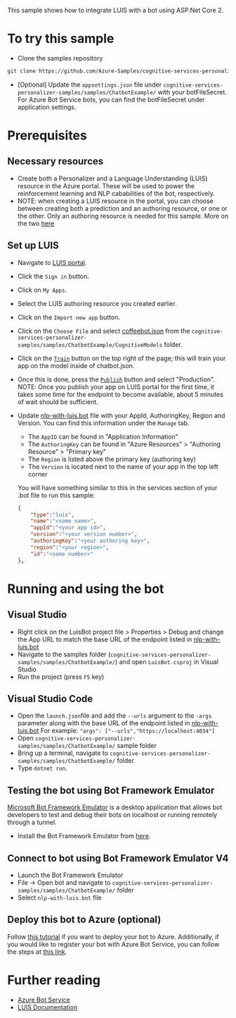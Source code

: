 ﻿﻿This sample shows how to integrate LUIS with a bot using ASP.Net Core 2. 

# To try this sample
- Clone the samples repository
```bash
git clone https://github.com/Azure-Samples/cognitive-services-personalizer-samples.git
```
- [Optional] Update the `appsettings.json` file under `cognitive-services-personalizer-samples/samples/ChatbotExample/` with your botFileSecret.  For Azure Bot Service bots, you can find the botFileSecret under application settings.
# Prerequisites

## Necessary resources
- Create both a Personalizer and a Language Understanding (LUIS) resource in the Azure portal. These will be used to power the reinforcement learning and NLP cababilities of the bot, respectively.
- NOTE: when creating a LUIS resource in the portal, you can choose between creating both a prediction and an authoring resource, or one or the other. Only an authoring resource is needed for this sample. More on the two [here](https://docs.microsoft.com/en-us/azure/cognitive-services/luis/luis-concept-keys#azure-resources-for-luis)
## Set up LUIS
- Navigate to [LUIS portal](https://www.luis.ai).

- Click the `Sign in` button.

- Click on `My Apps`.

- Select the LUIS authoring resource you created earlier.

- Click on the `Import new app` button.

- Click on the `Choose File` and select [coffeebot.json](https://github.com/Azure-Samples/cognitive-services-personalizer-samples/blob/master/samples/ChatbotExample/CognitiveModels/coffeebot.json) from the `cognitive-services-personalizer-samples/samples/ChatbotExample/CognitiveModels` folder.

- Click on the [`Train`](https://docs.microsoft.com/en-us/azure/cognitive-services/luis/luis-how-to-train) button on the top right of the page; this will train your app on the model inside of chatbot.json.

- Once this is done, press the [`Publish`](https://docs.microsoft.com/en-us/azure/cognitive-services/luis/luis-how-to-publish-app) button and select "Production". NOTE: Once you publish your app on LUIS portal for the first time, it takes some time for the endpoint to become available, about 5 minutes of wait should be sufficient.

- Update [nlp-with-luis.bot](https://github.com/Azure-Samples/cognitive-services-personalizer-samples/blob/master/samples/ChatbotExample/nlp-with-luis.bot) file with your AppId, AuthoringKey, Region and Version. 
    You can find this information under the `Manage` tab.

    - The `AppID` can be found in "Application Information"
    - The `AuthoringKey` can be found in "Azure Resources" > "Authoring Resource" > "Primary key"
    - The `Region` is listed above the primary key (authoring key)
    - The `Version` is located next to the name of your app in the top left corner

    You will have something similar to this in the services section of your .bot file to run this sample:

    ```json
    {
        "type":"luis",
        "name":"<some name>",
        "appId":"<your app id>",
        "version":"<your version number>",
        "authoringKey":"<your authoring key>",
        "region":"<your region>",
        "id":"<some number>"
    },
    ```

# Running and using the bot

## Visual Studio
- Right click on the LuisBot project file > Properties > Debug and change the App URL to match the base URL of the endpoint listed in [nlp-with-luis.bot](https://github.com/Azure-Samples/cognitive-services-personalizer-samples/blob/master/samples/ChatbotExample/nlp-with-luis.bot)
- Navigate to the samples folder (`cognitive-services-personalizer-samples/samples/ChatbotExample/`) and open `LuisBot.csproj` in Visual Studio 
- Run the project (press `F5` key)

## Visual Studio Code
- Open the `launch.json`file and add the `--urls` argument to the `-args` parameter along with the base URL of the endpoint listed in [nlp-with-luis.bot](https://github.com/Azure-Samples/cognitive-services-personalizer-samples/blob/master/samples/ChatbotExample/nlp-with-luis.bot)
  For example: `"args": ["--urls","https://localhost:4034"]`
- Open `cognitive-services-personalizer-samples/samples/ChatbotExample/` sample folder
- Bring up a terminal, navigate to `cognitive-services-personalizer-samples/samples/ChatbotExample/` folder.
- Type `dotnet run`.

## Testing the bot using Bot Framework Emulator
[Microsoft Bot Framework Emulator](https://aka.ms/botframeworkemulator) is a desktop application that allows bot developers to test and debug
their bots on localhost or running remotely through a tunnel.
- Install the Bot Framework Emulator from [here](https://aka.ms/botframeworkemulator).

## Connect to bot using Bot Framework Emulator **V4**
- Launch the Bot Framework Emulator
- File -> Open bot and navigate to `cognitive-services-personalizer-samples/samples/ChatbotExample/` folder
- Select `nlp-with-luis.bot` file

## Deploy this bot to Azure (optional)

Follow [this tutorial](https://aka.ms/bot-framework-emulator-publish-Azure) if you want to deploy your bot to Azure.
Additionally, if you would like to register your bot with Azure Bot Service, you can follow the steps at [this link](https://dev.botframework.com/bots/provision).

# Further reading
- [Azure Bot Service](https://docs.microsoft.com/en-us/azure/bot-service/bot-service-overview-introduction?view=azure-bot-service-4.0)
- [LUIS Documentation](https://docs.microsoft.com/en-us/azure/cognitive-services/LUIS/)

